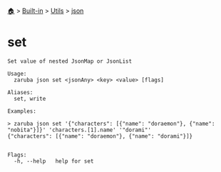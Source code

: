 <!--startTocHeader-->
[🏠](../../../README.md) > [Built-in](../../README.md) > [Utils](../README.md) > [json](README.md)
# set
<!--endTocHeader-->

```
Set value of nested JsonMap or JsonList

Usage:
  zaruba json set <jsonAny> <key> <value> [flags]

Aliases:
  set, write

Examples:

> zaruba json set '{"characters": [{"name": "doraemon"}, {"name": "nobita"}]}' 'characters.[1].name' '"dorami"'
{"characters": [{"name": "doraemon"}, {"name": "dorami"}]}


Flags:
  -h, --help   help for set

```

<!--startTocSubtopic-->
<!--endTocSubtopic-->